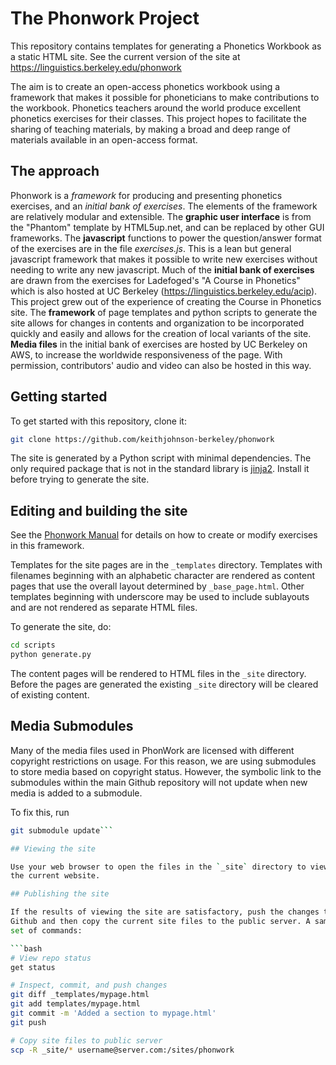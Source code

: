 # The Phonwork Project

This repository contains templates for generating a Phonetics Workbook as a static HTML site.  See the current version of the site at https://linguistics.berkeley.edu/phonwork

The aim is to create an open-access phonetics workbook using a framework that makes it possible for phoneticians to make contributions to the workbook. Phonetics teachers around the world produce excellent phonetics exercises for their classes.  This project hopes to facilitate the sharing of teaching materials, by making a broad and deep range of materials available in an open-access format.

## The approach

Phonwork is a *framework* for producing and presenting phonetics exercises, and an *initial bank of exercises*.  The elements of the framework are relatively modular and extensible.  The **graphic user interface** is from the "Phantom" template by HTML5up.net, and can be replaced by other GUI frameworks.  The **javascript** functions to power the question/answer format of the exercises are in the file *exercises.js*. This is a lean but general javascript framework that makes it possible to write new exercises without needing to write any new javascript. Much of the **initial bank of exercises** are drawn from the exercises for Ladefoged's "A Course in Phonetics" which is also hosted at UC Berkeley (https://linguistics.berkeley.edu/acip).  This project grew out of the experience of creating the Course in Phonetics site.  The **framework** of page templates and python scripts to generate the site allows for changes in contents and organization to be incorporated quickly and easily and allows for the creation of local variants of the site. **Media files** in the initial bank of exercises are hosted by UC Berkeley on AWS, to increase the worldwide responsiveness of the page.  With permission, contributors' audio and video can also be hosted in this way.

## Getting started

To get started with this repository, clone it:

```bash
git clone https://github.com/keithjohnson-berkeley/phonwork
```

The site is generated by a Python script with minimal dependencies. The
only required package that is not in the standard library is
[jinja2](https://jinja.palletsprojects.com/en/3.0.x/). Install it before
trying to generate the site.

## Editing and building the site

See the [Phonwork Manual](manual_for_exercises_javascript.md) for details on how to create or modify exercises in this framework.

Templates for the site pages are in the `_templates` directory. Templates
with filenames beginning with an alphabetic character are rendered as content
pages that use the overall layout determined by `_base_page.html`. Other
templates beginning with underscore may be used to include sublayouts and
are not rendered as separate HTML files.

To generate the site, do:

```bash
cd scripts
python generate.py
```

The content pages will be rendered to HTML files in the `_site` directory.
Before the pages are generated the existing `_site` directory will be
cleared of existing content.

## Media Submodules ##

Many of the media files used in PhonWork are licensed with different copyright restrictions on usage. For this reason, we are using submodules to store media based on copyright status. However, the symbolic link to the submodules within the main Github repository will not update when new media is added to a submodule.

To fix this, run

```bash
git submodule update```

## Viewing the site

Use your web browser to open the files in the `_site` directory to view
the current website.

## Publishing the site

If the results of viewing the site are satisfactory, push the changes to
Github and then copy the current site files to the public server. A sample
set of commands:

```bash
# View repo status
get status

# Inspect, commit, and push changes
git diff _templates/mypage.html
git add templates/mypage.html
git commit -m 'Added a section to mypage.html'
git push

# Copy site files to public server
scp -R _site/* username@server.com:/sites/phonwork
```
